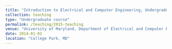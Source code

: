 ```yaml
---
title: "Introduction to Electrical and Computer Engineering, Undergraduate Teaching Fellow"
collection: teaching
type: "Undergraduate course"
permalink: /teaching/2015-teaching
venue: "University of Maryland, Department of Electrical and Computer Engineering"
date: 2014-01-01
location: "College Park, MD"
---
```


